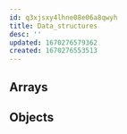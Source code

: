 ```yaml
---
id: q3xjsxy4lhne08e06a8qwyh
title: Data_structures
desc: ''
updated: 1670276579362
created: 1670276553513
---
```


## Arrays

## Objects